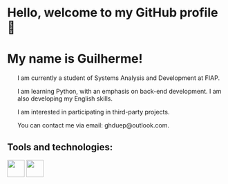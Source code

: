 <h1>Hello, welcome to my GitHub profile 👋</h1>
<h1>My name is Guilherme!</h1>

<ul>I am currently a student of Systems Analysis and Development at FIAP.</ul>
<ul>I am learning Python, with an emphasis on back-end development. I am also developing my English skills.</ul>
<ul>I am interested in participating in third-party projects.</ul>
<ul>You can contact me via email: ghduep@outlook.com.</ul>

<h2>Tools and technologies:</h2>
<div><img loading="lazy" src="https://cdn.jsdelivr.net/gh/devicons/devicon@latest/icons/python/python-original.svg" width="40" height="40"/>
<img loading="lazy" src="https://cdn.jsdelivr.net/gh/devicons/devicon@latest/icons/git/git-original.svg" width="40" height="40"/></div>
